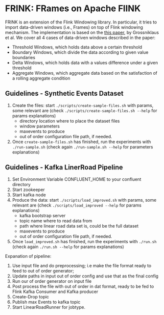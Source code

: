 # FRINK: FRames on Apache FlINK

FRINK is an extension of the Flink Windowing library. In particular, it tries to import data-driven windows (i.e., Frames) on top of Flink 
windowing mechanism. The implementation is based on the [this paper](https://dl.acm.org/doi/abs/10.1145/2933267.2933304), by Grossniklaus et al.
We cover all 4 cases of data-driven windows described in the paper:

- Threshold Windows, which holds data above a certain threshold
- Boundary Windows, which divide the data according to given value boundaries
- Delta Windows, which holds data with a values difference under a given threshold
- Aggregate Windows, which aggregate data based on the satisfaction of a rolling aggregate condition


## Guidelines - Synthetic Events Dataset

1. Create the files: start `./scripts/create-sample-files.sh` with params, some relevant are (check `./scripts/create-sample-files.sh --help` for params explanations)
   - directory location where to place the dataset files
   - window parameters
   - maxevents to produce
   - out of order configuration file path, if needed.
2. Once `create-sample-files.sh` has finished, run the experiments with `./run-sample.sh` (check again `./run-sample.sh --help` for parameters explanations)


## Guidelines - Kafka LinerRoad Pipeline

1. Set Environment Variable CONFLUENT_HOME to your confluent directory
2. Start zookeeper 
3. Start kafka node
4. Produce the data: start `./scripts/load_improved.sh` with params, some relevant are (check `./scripts/load_improved --help` for params explanations)
   - kafka bootstrap server 
   - topic name where to read data from
   - path where linear road data set is, could be the full dataset
   - maxevents to produce
   - out of order configuration file path, if needed.
5. Once `load_improved.sh` has finished, run the experiments with `./run.sh` (check again `./run.sh --help` for params explanations)



Expanation of pipeline:

1. Use input file and do preprocessing; i.e make the file format ready to feed to out of order generator;
2. Update paths in input out of order config and use that as the final config
3. Run our of order generator on input file
4. Post process the file with out of order in dat format, ready to be fed to Flink Kafka Consumer and Kafka producer
5. Create-Drop topic
6. Publish max Events to kafka topic
7. Start LinearRoadRunner for jobtype.





